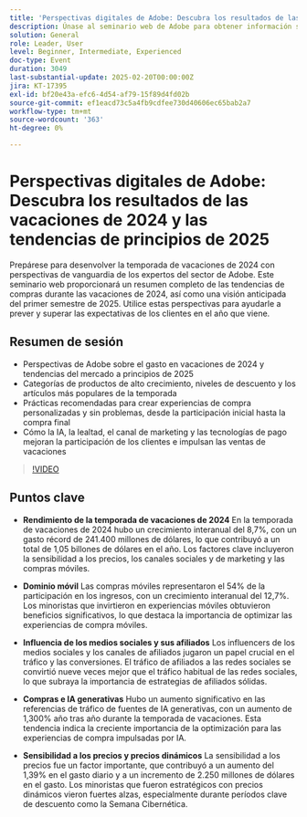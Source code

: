 ```yaml
---
title: 'Perspectivas digitales de Adobe: Descubra los resultados de las vacaciones de 2024 y las tendencias de principios de 2025'
description: Únase al seminario web de Adobe para obtener información sobre las tendencias de compras en las fiestas de 2024 y las previsiones de mercado de principios de 2025, explorar categorías de productos de alto crecimiento y conocer las prácticas recomendadas para crear experiencias de compra personalizadas mediante IA y tecnologías avanzadas.
solution: General
role: Leader, User
level: Beginner, Intermediate, Experienced
doc-type: Event
duration: 3049
last-substantial-update: 2025-02-20T00:00:00Z
jira: KT-17395
exl-id: bf20e43a-efc6-4d54-af79-15f89d4fd02b
source-git-commit: ef1eacd73c5a4fb9cdfee730d40606ec65bab2a7
workflow-type: tm+mt
source-wordcount: '363'
ht-degree: 0%

---
```


# Perspectivas digitales de Adobe: Descubra los resultados de las vacaciones de 2024 y las tendencias de principios de 2025

Prepárese para desenvolver la temporada de vacaciones de 2024 con perspectivas de vanguardia de los expertos del sector de Adobe. Este seminario web proporcionará un resumen completo de las tendencias de compras durante las vacaciones de 2024, así como una visión anticipada del primer semestre de 2025.  Utilice estas perspectivas para ayudarle a prever y superar las expectativas de los clientes en el año que viene.

## Resumen de sesión

* Perspectivas de Adobe sobre el gasto en vacaciones de 2024 y tendencias del mercado a principios de 2025
* Categorías de productos de alto crecimiento, niveles de descuento y los artículos más populares de la temporada
* Prácticas recomendadas para crear experiencias de compra personalizadas y sin problemas, desde la participación inicial hasta la compra final
* Cómo la IA, la lealtad, el canal de marketing y las tecnologías de pago mejoran la participación de los clientes e impulsan las ventas de vacaciones

>[!VIDEO](https://video.tv.adobe.com/v/3446271/?learn=on&enablevpops)

## Puntos clave

* **Rendimiento de la temporada de vacaciones de 2024** En la temporada de vacaciones de 2024 hubo un crecimiento interanual del 8,7%, con un gasto récord de 241.400 millones de dólares, lo que contribuyó a un total de 1,05 billones de dólares en el año. Los factores clave incluyeron la sensibilidad a los precios, los canales sociales y de marketing y las compras móviles.

* **Dominio móvil** Las compras móviles representaron el 54% de la participación en los ingresos, con un crecimiento interanual del 12,7%. Los minoristas que invirtieron en experiencias móviles obtuvieron beneficios significativos, lo que destaca la importancia de optimizar las experiencias de compra móviles.

* **Influencia de los medios sociales y sus afiliados** Los influencers de los medios sociales y los canales de afiliados jugaron un papel crucial en el tráfico y las conversiones. El tráfico de afiliados a las redes sociales se convirtió nueve veces mejor que el tráfico habitual de las redes sociales, lo que subraya la importancia de estrategias de afiliados sólidas.

* **Compras e IA generativas** Hubo un aumento significativo en las referencias de tráfico de fuentes de IA generativas, con un aumento de 1,300% año tras año durante la temporada de vacaciones. Esta tendencia indica la creciente importancia de la optimización para las experiencias de compra impulsadas por IA.

* **Sensibilidad a los precios y precios dinámicos** La sensibilidad a los precios fue un factor importante, que contribuyó a un aumento del 1,39% en el gasto diario y a un incremento de 2.250 millones de dólares en el gasto. Los minoristas que fueron estratégicos con precios dinámicos vieron fuertes alzas, especialmente durante períodos clave de descuento como la Semana Cibernética.
